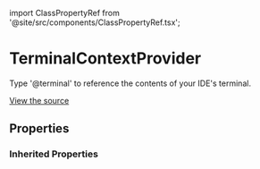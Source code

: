 import ClassPropertyRef from '@site/src/components/ClassPropertyRef.tsx';

# TerminalContextProvider

Type '@terminal' to reference the contents of your IDE's terminal.

[View the source](https://github.com/continuedev/continue/tree/main/server/continuedev/plugins/context_providers/terminal.py)

## Properties

<ClassPropertyRef name='get_last_n_commands' details='{&quot;title&quot;: &quot;Get Last N Commands&quot;, &quot;description&quot;: &quot;The number of previous commands to reference&quot;, &quot;default&quot;: 3, &quot;type&quot;: &quot;integer&quot;}' required={false} default="3"/>


### Inherited Properties

<ClassPropertyRef name='title' details='{&quot;title&quot;: &quot;Title&quot;, &quot;default&quot;: &quot;terminal&quot;, &quot;type&quot;: &quot;string&quot;}' required={false} default="terminal"/>
<ClassPropertyRef name='display_title' details='{&quot;title&quot;: &quot;Display Title&quot;, &quot;default&quot;: &quot;Terminal&quot;, &quot;type&quot;: &quot;string&quot;}' required={false} default="Terminal"/>
<ClassPropertyRef name='description' details='{&quot;title&quot;: &quot;Description&quot;, &quot;default&quot;: &quot;Reference the contents of the terminal&quot;, &quot;type&quot;: &quot;string&quot;}' required={false} default="Reference the contents of the terminal"/>
<ClassPropertyRef name='dynamic' details='{&quot;title&quot;: &quot;Dynamic&quot;, &quot;default&quot;: true, &quot;type&quot;: &quot;boolean&quot;}' required={false} default="True"/>
<ClassPropertyRef name='requires_query' details='{&quot;title&quot;: &quot;Requires Query&quot;, &quot;description&quot;: &quot;Indicates whether the ContextProvider requires a query. For example, the SearchContextProvider requires you to type &#x27;@search &lt;STRING_TO_SEARCH&gt;&#x27;. This will change the behavior of the UI so that it can indicate the expectation for a query.&quot;, &quot;default&quot;: false, &quot;type&quot;: &quot;boolean&quot;}' required={false} default="False"/>
